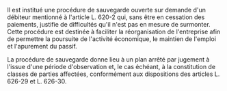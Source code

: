   

Il est institué une procédure de sauvegarde ouverte sur demande d'un débiteur mentionné à l'article L. 620-2 qui, sans être en cessation des paiements, justifie de difficultés qu'il n'est pas en mesure de surmonter. Cette procédure est destinée à faciliter la réorganisation de l'entreprise afin de permettre la poursuite de l'activité économique, le maintien de l'emploi et l'apurement du passif.


La procédure de sauvegarde donne lieu à un plan arrêté par jugement à l'issue d'une période d'observation et, le cas échéant, à la constitution de classes de parties affectées, conformément aux dispositions des articles L. 626-29 et L. 626-30.


  
